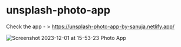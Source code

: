 # unsplash-photo-app
Check the app - > https://unsplash-photo-app-by-sanuja.netlify.app/

![Screenshot 2023-12-01 at 15-53-23 Photo App](https://github.com/sanuja-gayantha/unsplash-photo-app/assets/52665243/3a637c3e-d31d-4c11-908d-029e93084eff)
